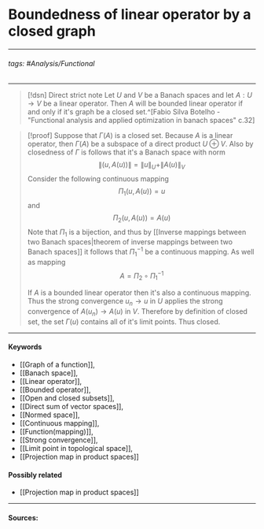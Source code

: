 # Boundedness of linear operator by a closed graph
***
###### tags: #Analysis/Functional 
***
>[!dsn] Direct strict note
>Let $U$ and $V$ be a Banach spaces and let $A:U\to V$ be a linear operator. Then $A$ will be bounded linear operator if and only if it's graph be a closed set.^[Fabio Silva Botelho - "Functional analysis and applied optimization in banach spaces" c.32]

>[!proof]
>Suppose that $\Gamma(A)$ is a closed set. Because $A$ is a linear operator, then $\Gamma(A)$ be a subspace of a direct product $U\oplus V$. Also by closedness of $\Gamma$ is follows that it's a Banach space with norm $$\|(u,A(u))\|=\|u\|_{U}+\|A(u)\|_{V}$$ 
>Consider the following continuous mapping 
>$$\Pi_{1}(u,A(u))=u$$
>and
>$$\Pi_{2}(u,A(u))=A(u)$$
>Note that $\Pi_{1}$ is a bijection, and thus by [[Inverse mappings between two Banach spaces|theorem of inverse mappings between two Banach spaces]] it follows that $\Pi_{1}^{-1}$ be a continuous mapping. As well as mapping 
>$$A=\Pi_{2}\circ\Pi_{1}^{-1}$$
>
>If $A$ is a bounded linear operator then it's also a continuous mapping. Thus the strong convergence $u_{n}\to u$ in $U$ applies the strong convergence of $A(u_{n})\to A(u)$ in $V$. 
>Therefore by definition of closed set, the set $\Gamma(u)$ contains all of it's limit points. Thus closed.  
***
#### Keywords
- [[Graph of a function]],
- [[Banach space]],
- [[Linear operator]],
- [[Bounded operator]],
- [[Open and closed subsets]],
- [[Direct sum of vector spaces]],
- [[Normed space]],
- [[Continuous mapping]],
- [[Function(mapping)]],
- [[Strong convergence]],
- [[Limit point in topological space]],
- [[Projection map in product spaces]]
#### Possibly related
- [[Projection map in product spaces]]
***
#### Sources: